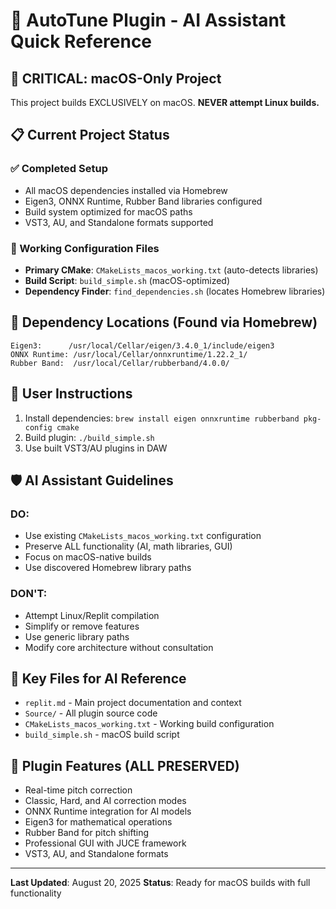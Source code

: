 # 🤖 AutoTune Plugin - AI Assistant Quick Reference

## 🚨 CRITICAL: macOS-Only Project

This project builds EXCLUSIVELY on macOS. **NEVER attempt Linux builds.**

## 📋 Current Project Status

### ✅ Completed Setup
- All macOS dependencies installed via Homebrew
- Eigen3, ONNX Runtime, Rubber Band libraries configured
- Build system optimized for macOS paths
- VST3, AU, and Standalone formats supported

### 🎯 Working Configuration Files
- **Primary CMake**: `CMakeLists_macos_working.txt` (auto-detects libraries)
- **Build Script**: `build_simple.sh` (macOS-optimized)
- **Dependency Finder**: `find_dependencies.sh` (locates Homebrew libraries)

## 🔧 Dependency Locations (Found via Homebrew)
```
Eigen3:      /usr/local/Cellar/eigen/3.4.0_1/include/eigen3
ONNX Runtime: /usr/local/Cellar/onnxruntime/1.22.2_1/
Rubber Band:  /usr/local/Cellar/rubberband/4.0.0/
```

## 🚀 User Instructions
1. Install dependencies: `brew install eigen onnxruntime rubberband pkg-config cmake`
2. Build plugin: `./build_simple.sh`
3. Use built VST3/AU plugins in DAW

## 🛡️ AI Assistant Guidelines

### DO:
- Use existing `CMakeLists_macos_working.txt` configuration
- Preserve ALL functionality (AI, math libraries, GUI)
- Focus on macOS-native builds
- Use discovered Homebrew library paths

### DON'T:
- Attempt Linux/Replit compilation
- Simplify or remove features
- Use generic library paths
- Modify core architecture without consultation

## 📁 Key Files for AI Reference
- `replit.md` - Main project documentation and context
- `Source/` - All plugin source code
- `CMakeLists_macos_working.txt` - Working build configuration
- `build_simple.sh` - macOS build script

## 🎵 Plugin Features (ALL PRESERVED)
- Real-time pitch correction
- Classic, Hard, and AI correction modes
- ONNX Runtime integration for AI models
- Eigen3 for mathematical operations
- Rubber Band for pitch shifting
- Professional GUI with JUCE framework
- VST3, AU, and Standalone formats

---
**Last Updated**: August 20, 2025
**Status**: Ready for macOS builds with full functionality